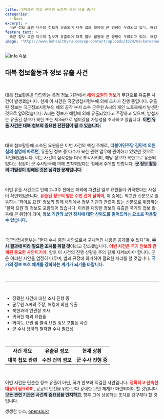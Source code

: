 ```yaml
---
title: 대북요원 정보 군무원 노트북 통한 유출 충격!
categories:
  - News
excerpt: >
  국군 정보 요원 다수의 정보가 유출되며 대북 첩보 활동에 큰 영향이 우려되고 있다. 해킹 주장 속, 북한으로의 정보 유출 가능성도 수사 중으로, 수천 건의 기밀이 손실된 상황!
feature_text: >
  국군 정보 요원 다수의 정보가 유출되며 대북 첩보 활동에 큰 영향이 우려되고 있다. 해킹 주장 속, 북한으로의 정보 유출 가능성도 수사 중으로, 수천 건의 기밀이 손실된 상황!
image: 'https://www.behealthy4u.com/wp-content/uploads/2024/06/koreanews.jpg'
---
```


<p><img src="https://www.behealthy4u.com/wp-content/uploads/2024/06/koreanews.jpg" alt="info 속보" /></p>

<h2 data-ke-size="size26">대북 첩보활동과 정보 유출 사건</h2>

<p data-ke-size="size16">&nbsp;</p>

<p>대북 첩보활동을 담당하는 특정 정보 기관에서 <b><span style="color: #ee2323;">해외 요원의 정보</span></b>가 무단으로 유출된 사건이 발생했습니다. 현재 이 사건은 국군방첩사령부에 의해 조사가 진행 중입니다. 유출된 정보는 국군정보사령부의 해외 공작 부서 소속 군무원 A씨의 개인 노트북에서 발생한 것으로 알려졌습니다. A씨는 정보가 해킹에 의해 유출되었다고 주장하고 있으며, 방첩사는 유출된 정보가 북한 또는 제3국으로 넘어갔을 가능성을 조사하고 있습니다. <b><span style="background-color: #21538527;">이번 유출 사건은 대북 첩보의 중요한 전환점이 될 수 있습니다.</span></b> </p>

<p data-ke-size="size16">&nbsp;</p>

<p>대북 첩보활동에 소속된 요원들은 이번 사건의 핵심 주체로, <b><span style="color: #1a5490;">더불어민주당 김민석 의원실의 설명에 따르면</span></b>, 유출된 정보 중 다수가 북한 관련 업무에 관여하고 있었던 것으로 확인되었습니다. 이는 사건의 심각성을 더욱 부각시키며, 해당 정보가 북한으로 유출되었다는 정황이 군 수사당국에 의해 포착되었다는 점에서 주목할 만합니다. <b><span style="background-color: #21538527;">군 정보 활동의 기밀성이 침해된 것은 심각한 문제입니다.</span></b></p>

<p data-ke-size="size16">&nbsp;</p>

<p>이번 유출 사건으로 인해 2~3주 전에는 해외에 파견된 일부 요원들이 귀국했다는 사실이 확인되었습니다. <b><span style="color: #ee2323;">유출된 정보의 양은 수천 건에 달하며</span></b>, 이 중에는 외교관 신분으로 활동하는 '화이트 요원' 정보와 함께 해외에서 정부 기관과 관련이 없는 신분으로 위장하는 '블랙 요원'의 정보도 포함되어 있습니다. 이러한 다양한 정보의 유출은 국가의 첩보 활동에 큰 위협이 되며, <b><span style="color: #1a5490;">정보 기관의 보안 장치에 대한 신뢰도를 떨어뜨리는 요소로 작용할 수 있습니다.</span></b></p>

<p data-ke-size="size16">&nbsp;</p>

<p>국군방첩사령부는 "현재 수사 중인 사안으로서 구체적인 내용은 공개할 수 없다"며, <b><span style="background-color: #21538527;">수사 결과에 따라 필요한 조치를 취할 것</span></b>이라고 강조했습니다. <b><span style="color: #ee2323;">이번 사건은 국가 안보와 관계된 중요한 사안이기에</span></b>, 향후 이 사건의 진행 상황을 주의 깊게 지켜보아야 합니다. 군은 이러한 사안을 엄정히 다루며, 법과 규정에 의거하여 필요한 처리를 할 것입니다. <b><span style="color: #1a5490;">국가의 정보 보호 체계를 강화하는 계기가 되기를 바랍니다.</span></b> </p>

<p data-ke-size="size16">&nbsp;</p>

<hr>

<p data-ke-size="size16">&nbsp;</p>

<ul>
    <li>정확한 사건에 대한 조사 진행 중</li>
    <li>군무원 A씨의 주장, 해킹에 의한 유출</li>
    <li>북한과의 연관성 조사</li>
    <li>귀국한 해외 요원들</li>
    <li>화이트 요원 및 블랙 요원 정보 포함된 사건</li>
    <li>군 수사 당국의 철저한 수사 필요성</li>
</ul>

<p data-ke-size="size16">&nbsp;</p>

<table style="width: 100%;">
    <tr>
        <td style="text-align: center; height: 17px;"><b>사건 개요</b></td>
        <td style="text-align: center; height: 17px;"><b>유출된 정보</b></td>
        <td style="text-align: center; height: 17px;"><b>현재 상황</b></td>
    </tr>
    <tr>
        <td style="text-align: center; height: 17px;"><b>대북 첩보 관련</b></td>
        <td style="text-align: center; height: 17px;"><b>수천 건의 정보</b></td>
        <td style="text-align: center; height: 17px;"><b>군 수사 진행 중</b></td>
    </tr>
</table>

<p data-ke-size="size16">&nbsp;</p>

<p>이번 사건은 단순한 정보 유출이 아닌, 국가 안보와 직결된 사안입니다. <b><span style="color: #ee2323;">정확하고 신속한 대응이 필요하며</span></b>, 공공의 안전을 위한 보다 강력한 보안 체계가 마련되어야 할 것입니다. <b><span style="background-color: #21538527;">모든 관련 기관은 사건의 중요성을 인지하고</span></b>, 향후 그에 상응하는 조치를 강구해야 할 것입니다. </p>
생생한 뉴스, <a href="https://opensis.kr" rel="dofollow">opensis.kr</a>


